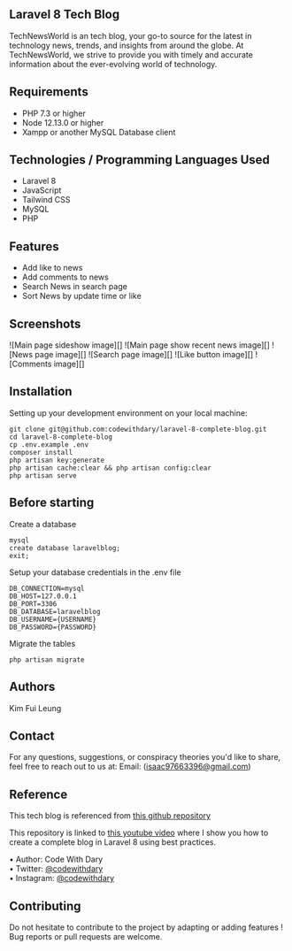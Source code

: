 ## Laravel 8 Tech Blog
TechNewsWorld is an tech blog, your go-to source for the latest in technology news, trends, and insights from around the globe. At TechNewsWorld, we strive to provide you with timely and accurate information about the ever-evolving world of technology.

## Requirements
+	PHP 7.3 or higher <br>
+	Node 12.13.0 or higher <br>
+	Xampp or another MySQL Database client <br>

## Technologies / Programming Languages Used
+ Laravel 8
+ JavaScript
+ Tailwind CSS
+ MySQL
+ PHP

## Features
+ Add like to news
+ Add comments to news
+ Search News in search page
+ Sort News by update time or like


## Screenshots
![Main page sideshow image][]
![Main page show recent news image][]
![News page image][]
![Search page image][]
![Like button image][]
![Comments image][]


## Installation <br>
Setting up your development environment on your local machine: <br>
```
git clone git@github.com:codewithdary/laravel-8-complete-blog.git
cd laravel-8-complete-blog
cp .env.example .env
composer install
php artisan key:generate
php artisan cache:clear && php artisan config:clear
php artisan serve
```

## Before starting <br>
Create a database <br>
```
mysql
create database laravelblog;
exit;
```

Setup your database credentials in the .env file <br>
```
DB_CONNECTION=mysql
DB_HOST=127.0.0.1
DB_PORT=3306
DB_DATABASE=laravelblog
DB_USERNAME={USERNAME}
DB_PASSWORD={PASSWORD}
```

Migrate the tables
```
php artisan migrate
```

## Authors
Kim Fui Leung

## Contact
For any questions, suggestions, or conspiracy theories you'd like to share, feel free to reach out to us at:
Email: (isaac97663396@gmail.com)

## Reference

This tech blog is referenced from [this github repository](https://github.com/MeabhG97/laravel-blog.git)

This repository is linked to [this youtube video](https://www.youtube.com/watch?v=HKJDLXsTr8A&t=4710s) where I show you how to create a complete blog in Laravel 8 using best practices.

•	Author: Code With Dary <br>
•	Twitter: [@codewithdary](https://twitter.com/codewithdary) <br>
•	Instagram: [@codewithdary](https://www.instagram.com/codewithdary/) <br>

## Contributing
Do not hesitate to contribute to the project by adapting or adding features ! Bug reports or pull requests are welcome.


